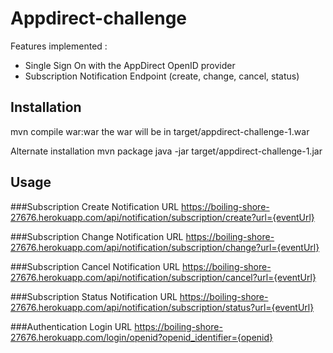 # Appdirect-challenge

Features implemented :
* Single Sign On with the AppDirect OpenID provider
* Subscription Notification Endpoint (create, change, cancel, status)

## Installation

mvn compile war:war
the war will be in target/appdirect-challenge-1.war

Alternate installation
mvn package
java -jar target/appdirect-challenge-1.jar

## Usage

###Subscription Create Notification URL
https://boiling-shore-27676.herokuapp.com/api/notification/subscription/create?url={eventUrl}

###Subscription Change Notification URL
https://boiling-shore-27676.herokuapp.com/api/notification/subscription/change?url={eventUrl}

###Subscription Cancel Notification URL
https://boiling-shore-27676.herokuapp.com/api/notification/subscription/cancel?url={eventUrl}

###Subscription Status Notification URL
https://boiling-shore-27676.herokuapp.com/api/notification/subscription/status?url={eventUrl}

###Authentication Login URL
https://boiling-shore-27676.herokuapp.com/login/openid?openid_identifier={openid}

##